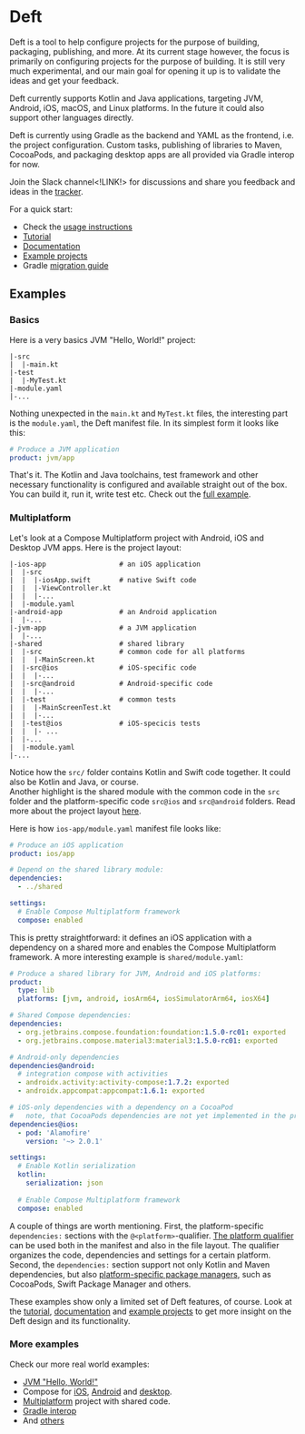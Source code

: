 # Deft 

Deft is a tool to help configure projects for the purpose of building, packaging, publishing, and more. At its current stage however, the focus is primarily on configuring projects for the purpose of building. It is still very much experimental, and our main goal for opening it up is to validate the ideas and get your feedback.

Deft currently supports Kotlin and Java applications, targeting JVM, Android, iOS, macOS, and Linux platforms. In the future it could also support other languages directly. 

Deft is currently using Gradle as the backend and YAML as the frontend, i.e. the project configuration. Custom tasks, publishing of libraries to Maven, CocoaPods, and packaging desktop apps are all provided via Gradle interop for now.

Join the Slack channel<!LINK!> for discussions and share you feedback and ideas in the [tracker](https://youtrack.jetbrains.com/issues/DEFT).  

For a quick start:
* Check the [usage instructions](Setup.md)
* [Tutorial](Tutorial.md)  
* [Documentation](Documentation.md) 
* [Example projects](../examples)
* Gradle [migration guide](GradleMigration.md)  


## Examples

### Basics
Here is a very basics JVM "Hello, World!" project:
```
|-src
|  |-main.kt
|-test
|  |-MyTest.kt
|-module.yaml
|-...
```

Nothing unexpected in the `main.kt` and `MyTest.kt` files, the interesting part is the `module.yaml`, the Deft manifest file.
In its simplest form it looks like this:
```yaml
# Produce a JVM application 
product: jvm/app
```

That's it. The Kotlin and Java toolchains, test framework and other necessary functionality is configured and available straight out of the box.
You can build it, run it, write test etc.  Check out the [full example](../examples/jvm-with-tests).

### Multiplatform

Let's look at a Compose Multiplatform project with Android, iOS and Desktop JVM apps. Here is the project layout:
```
|-ios-app                  # an iOS application
|  |-src
|  |  |-iosApp.swift       # native Swift code
|  |  |-ViewController.kt
|  |  |-...
|  |-module.yaml
|-android-app              # an Android application
|  |-...
|-jvm-app                  # a JVM application
|  |-...
|-shared                   # shared library
|  |-src                   # common code for all platforms
|  |  |-MainScreen.kt
|  |-src@ios               # iOS-specific code
|  |  |-...           
|  |-src@android           # Android-specific code
|  |  |-...
|  |-test                  # common tests
|  |  |-MainScreenTest.kt      
|  |  |-...
|  |-test@ios              # iOS-specicis tests
|  |  |- ...               
|  |-...
|  |-module.yaml
|-... 
```
 
Notice how the `src/` folder contains Kotlin and Swift code together. It could also be Kotlin and Java, or course.   
Another highlight is the shared module with the common code in the `src` folder and the platform-specific code `src@ios` and `src@android` folders.
Read more about the project layout [here](Documentation.md#project-layout).

Here is how `ios-app/module.yaml` manifest file looks like:
```yaml
# Produce an iOS application
product: ios/app

# Depend on the shared library module: 
dependencies:
  - ../shared

settings:
  # Enable Compose Multiplatform framework
  compose: enabled
```

This is pretty straightforward: it defines an iOS application with a dependency on a shared more and enables the Compose Multiplatform framework.
A more interesting example is `shared/module.yaml`:

```yaml
# Produce a shared library for JVM, Android and iOS platforms:
product:
  type: lib
  platforms: [jvm, android, iosArm64, iosSimulatorArm64, iosX64]

# Shared Compose dependencies:
dependencies:
  - org.jetbrains.compose.foundation:foundation:1.5.0-rc01: exported
  - org.jetbrains.compose.material3:material3:1.5.0-rc01: exported

# Android-only dependencies  
dependencies@android:
  # integration compose with activities
  - androidx.activity:activity-compose:1.7.2: exported
  - androidx.appcompat:appcompat:1.6.1: exported

# iOS-only dependencies with a dependency on a CocoaPod
#   note, that CocoaPods dependencies are not yet implemented in the prototype     
dependencies@ios:
  - pod: 'Alamofire'
    version: '~> 2.0.1'

settings:
  # Enable Kotlin serialization
  kotlin:
    serialization: json
  
  # Enable Compose Multiplatform framework
  compose: enabled
```

A couple of things are worth mentioning. First, the platform-specific `dependencies:` sections with the `@<platform>`-qualifier. [The platform qualifier](Documentation.md#platform-qualifier) can be used both in the manifest and also in the file layout. The qualifier organizes the code, dependencies and settings for a certain platform.  
Second, the `dependencies:` section support not only Kotlin and Maven dependencies, but also [platform-specific package managers](Documentation.md#native-dependencies), such as CocoaPods, Swift Package Manager and others.

These examples show only a limited set of Deft features, of course. Look at the [tutorial](Tutorial.md), [documentation](Documentation.md) and [example projects](../examples) to get more insight on the Deft design and its functionality.     

### More examples
Check our more real world examples:
* [JVM "Hello, World!"](../examples/jvm-kotlin%2Bjava)
* Compose for [iOS](../examples/compose-ios), [Android](../examples/compose-android) and [desktop](../examples/compose-desktop).
* [Multiplatform](../examples/multiplatform) project with shared code.
* [Gradle interop](../examples/gradle-interop)
* And [others](../examples)
